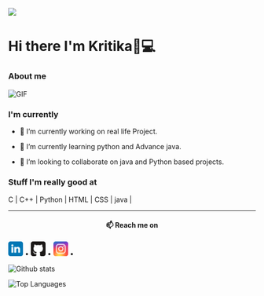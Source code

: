![](https://komarev.com/ghpvc/?username=Kritika10oct&color=47ccb3)

# Hi there I'm Kritika👋💻
### About me


<img align="center" alt="GIF" src="https://cdn.dribbble.com/users/331265/screenshots/2563218/digitalnomad.gif" width="900" height="400"/>

### I'm currently

- 🔭 I’m currently working on real life Project.
 
- 🌱 I’m currently learning python and Advance java.

- 👯 I’m looking to collaborate on java and Python based projects.

### Stuff I'm really good at 

C | C++ | Python | HTML | CSS | java | 

---

<h4 align='center'>📫 Reach me on</h4>

<p align='center'>

<a href = https://www.linkedin.com/in/kritika-kumari-6601761b0><img src=https://raw.githubusercontent.com/edent/SuperTinyIcons/master/images/svg/linkedin.svg height='30' weight='30'></a> • <a href = https://github.com/Kritika10oct><img src=https://raw.githubusercontent.com/edent/SuperTinyIcons/master/images/svg/github.svg height='30' weight='30'></a> • <a href = https://ig.me/1WamoV2GUNZPfv3><img src=https://raw.githubusercontent.com/edent/SuperTinyIcons/master/images/svg/instagram.svg height='30' weight='30'></a> • </a></p>

![Github stats](https://github-readme-stats.vercel.app/api?username=Kritika10oct&theme=light&show_icons=true)

![Top Languages](https://github-readme-stats.vercel.app/api/top-langs/?username=Kritika10oct&layout=compact)


